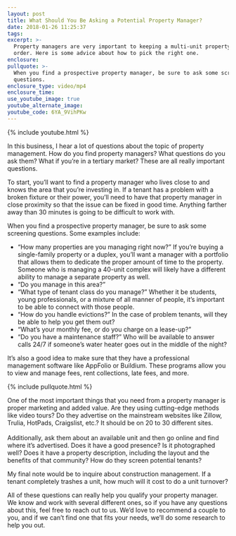 ```yaml
---
layout: post
title: What Should You Be Asking a Potential Property Manager?
date: 2018-01-26 11:25:37
tags:
excerpt: >-
  Property managers are very important to keeping a multi-unit property in
  order. Here is some advice about how to pick the right one.
enclosure:
pullquote: >-
  When you find a prospective property manager, be sure to ask some screening
  questions.
enclosure_type: video/mp4
enclosure_time:
use_youtube_image: true
youtube_alternate_image:
youtube_code: 6YA_9VihPKw
---
```



{% include youtube.html %}

In this business, I hear a lot of questions about the topic of property management. How do you find property managers? What questions do you ask them? What if you’re in a tertiary market? These are all really important questions.

To start, you’ll want to find a property manager who lives close to and knows the area that you’re investing in. If a tenant has a problem with a broken fixture or their power, you’ll need to have that property manager in close proximity so that the issue can be fixed in good time. Anything farther away than 30 minutes is going to be difficult to work with.

When you find a prospective property manager, be sure to ask some screening questions. Some examples include:

* “How many properties are you managing right now?” If you’re buying a single-family property or a duplex, you’ll want a manager with a portfolio that allows them to dedicate the proper amount of time to the property. Someone who is managing a 40-unit complex will likely have a different ability to manage a separate property as well.
* “Do you manage in this area?”
* “What type of tenant class do you manage?” Whether it be students, young professionals, or a mixture of all manner of people, it’s important to be able to connect with those people.
* “How do you handle evictions?” In the case of problem tenants, will they be able to help you get them out?
* “What’s your monthly fee, or do you charge on a lease-up?”
* “Do you have a maintenance staff?” Who will be available to answer calls 24/7 if someone’s water heater goes out in the middle of the night?

It’s also a good idea to make sure that they have a professional management software like AppFolio or Buildium. These programs allow you to view and manage fees, rent collections, late fees, and more.

{% include pullquote.html %}

One of the most important things that you need from a property manager is proper marketing and added value. Are they using cutting-edge methods like video tours? Do they advertise on the mainstream websites like Zillow, Trulia, HotPads, Craigslist, etc.? It should be on 20 to 30 different sites.<br><br>Additionally, ask them about an available unit and then go online and find where it’s advertised. Does it have a good presence? Is it photographed well? Does it have a property description, including the layout and the benefits of that community? How do they screen potential tenants?

My final note would be to inquire about construction management. If a tenant completely trashes a unit, how much will it cost to do a unit turnover?

All of these questions can really help you qualify your property manager. We know and work with several different ones, so if you have any questions about this, feel free to reach out to us. We’d love to recommend a couple to you, and if we can’t find one that fits your needs, we’ll do some research to help you out.

&nbsp;